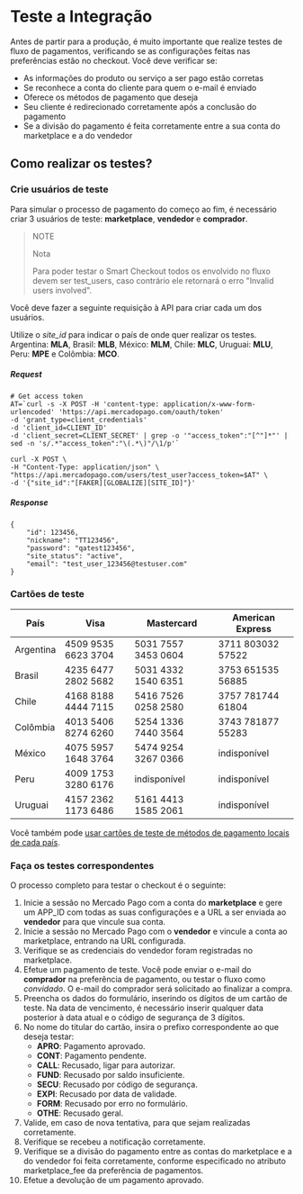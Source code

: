 # Teste a Integração

Antes de partir para a produção, é muito importante que realize testes de fluxo de pagamentos, verificando se as configurações feitas nas preferências estão no checkout.
Você deve verificar se:

+ As informações do produto ou serviço a ser pago estão corretas
+ Se reconhece a conta do cliente para quem o e-mail é enviado
+ Oferece os métodos de pagamento que deseja
+	Seu cliente é redirecionado corretamente após a conclusão do pagamento
+ Se a divisão do pagamento é feita corretamente entre a sua conta do marketplace e a do vendedor


## Como realizar os testes?

### Crie usuários de teste

Para simular o processo de pagamento do começo ao fim, é necessário criar 3 usuários de teste: **marketplace**, **vendedor** e **comprador**.


> NOTE
>
> Nota
>
> Para poder testar o Smart Checkout todos os envolvido no fluxo devem ser test_users, caso contrário ele retornará o erro "Invalid users involved".


Você deve fazer a seguinte requisição à API para criar cada um dos usuários.

Utilize o *site_id* para indicar o país de onde quer realizar os testes. Argentina: **MLA**, Brasil: **MLB**, México: **MLM**, Chile: **MLC**, Uruguai: **MLU**, Peru: **MPE** e Colômbia: **MCO**.

##### Request
```curl
# Get access token
AT=`curl -s -X POST -H 'content-type: application/x-www-form-urlencoded' 'https://api.mercadopago.com/oauth/token'
-d 'grant_type=client_credentials'
-d 'client_id=CLIENT_ID'
-d 'client_secret=CLIENT_SECRET' | grep -o '"access_token":"[^"]*"' | sed -n 's/.*"access_token":"\(.*\)"/\1/p'`

curl -X POST \
-H "Content-Type: application/json" \
"https://api.mercadopago.com/users/test_user?access_token=$AT" \
-d '{"site_id":"[FAKER][GLOBALIZE][SITE_ID]"}'
```
##### Response
```curl
{
    "id": 123456,
    "nickname": "TT123456",
    "password": "qatest123456",
    "site_status": "active",
    "email": "test_user_123456@testuser.com"
}
```

### Cartões de teste

| País       | Visa                | Mastercard          | American Express  |
| ---------- | ------------------- | ------------------- | ----------------- |
| Argentina  | 4509 9535 6623 3704 | 5031 7557 3453 0604 | 3711 803032 57522 |
| Brasil     | 4235 6477 2802 5682 | 5031 4332 1540 6351 | 3753 651535 56885 |
| Chile      | 4168 8188 4444 7115 | 5416 7526 0258 2580 | 3757 781744 61804 |
| Colômbia   | 4013 5406 8274 6260 | 5254 1336 7440 3564 | 3743 781877 55283 |
| México     | 4075 5957 1648 3764 | 5474 9254 3267 0366 | indisponível      |
| Peru       | 4009 1753 3280 6176 | indisponível        | indisponível      |
| Uruguai  	 | 4157 2362 1173 6486 |5161 4413 1585 2061  | indisponível      |

Você também pode [usar cartões de teste de métodos de pagamento locais de cada país](https://www.mercadopago.com.br/developers/pt/guides/localization/local-cards).

### Faça os testes correspondentes

O processo completo para testar o checkout é o seguinte:

1. Inicie a sessão no Mercado Pago com a conta do **marketplace** e gere um APP_ID com todas as suas configurações e a URL a ser enviada ao **vendedor** para que vincule sua conta.
2. Inicie a sessão no Mercado Pago com o **vendedor** e vincule a conta ao marketplace, entrando na URL configurada.
3. Verifique se as credenciais do vendedor foram registradas no marketplace.
4. Efetue um pagamento de teste. Você pode enviar o e-mail do **comprador** na preferência de pagamento, ou testar o fluxo como *convidado*. O e-mail do comprador será solicitado ao finalizar a compra.
5. Preencha os dados do formulário, inserindo os dígitos de um cartão de teste. Na data de vencimento, é necessário inserir qualquer data posterior à data atual e o código de segurança de 3 dígitos.
6. No nome do titular do cartão, insira o prefixo correspondente ao que deseja testar:
    * **APRO**: Pagamento aprovado.  
    * **CONT**: Pagamento pendente.  
    * **CALL**: Recusado, ligar para autorizar.  
    * **FUND**: Recusado por saldo insuficiente.
    * **SECU**: Recusado por código de segurança.  
    * **EXPI**: Recusado por data de validade.
    * **FORM**: Recusado por erro no formulário.  
    * **OTHE**: Recusado geral.
7. Valide, em caso de nova tentativa, para que sejam realizadas corretamente.
8. Verifique se recebeu a notificação corretamente.
9. Verifique se a divisão do pagamento entre as contas do marketplace e a do vendedor foi feita corretamente, conforme especificado no atributo marketplace_fee da preferência de pagamentos.
10. Efetue a devolução de um pagamento aprovado.

